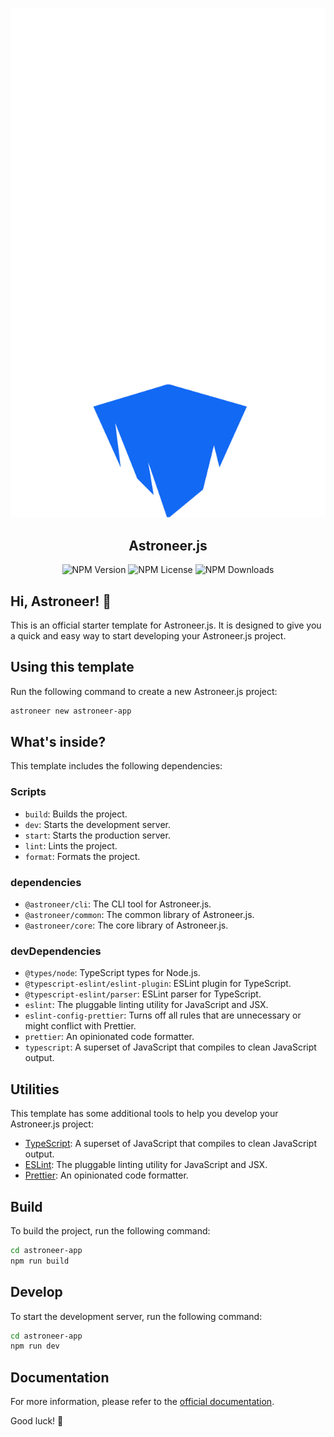 <p align="center">
  <img src="https://raw.githubusercontent.com/astroneer-team/astroneer/master/.github/astroneer.svg">
</p>
<h2 align="center">
  Astroneer.js
</h2>
<p align="center">
  <img alt="NPM Version" src="https://img.shields.io/npm/v/%40astroneer%2Fcore?style=for-the-badge&labelColor=000000&color=C5F74F">
  <img alt="NPM License" src="https://img.shields.io/npm/l/%40astroneer%2Fcore?style=for-the-badge&labelColor=000000&color=C5F74F">
  <img alt="NPM Downloads" src="https://img.shields.io/npm/dm/%40astroneer%2Fcore?style=for-the-badge&labelColor=000000&color=C5F74F">
</p>

## Hi, Astroneer! 👋

This is an official starter template for Astroneer.js. It is designed to give you a quick and easy way to start developing your Astroneer.js project.

## Using this template

Run the following command to create a new Astroneer.js project:

```sh
astroneer new astroneer-app
```

## What's inside?

This template includes the following dependencies:

### Scripts

- `build`: Builds the project.
- `dev`: Starts the development server.
- `start`: Starts the production server.
- `lint`: Lints the project.
- `format`: Formats the project.

### dependencies

- `@astroneer/cli`: The CLI tool for Astroneer.js.
- `@astroneer/common`: The common library of Astroneer.js.
- `@astroneer/core`: The core library of Astroneer.js.

### devDependencies

- `@types/node`: TypeScript types for Node.js.
- `@typescript-eslint/eslint-plugin`: ESLint plugin for TypeScript.
- `@typescript-eslint/parser`: ESLint parser for TypeScript.
- `eslint`: The pluggable linting utility for JavaScript and JSX.
- `eslint-config-prettier`: Turns off all rules that are unnecessary or might conflict with Prettier.
- `prettier`: An opinionated code formatter.
- `typescript`: A superset of JavaScript that compiles to clean JavaScript output.

## Utilities

This template has some additional tools to help you develop your Astroneer.js project:

- [TypeScript](https://www.typescriptlang.org/): A superset of JavaScript that compiles to clean JavaScript output.
- [ESLint](https://eslint.org/): The pluggable linting utility for JavaScript and JSX.
- [Prettier](https://prettier.io/): An opinionated code formatter.

## Build

To build the project, run the following command:

```sh
cd astroneer-app
npm run build
```

## Develop

To start the development server, run the following command:

```sh
cd astroneer-app
npm run dev
```

## Documentation

For more information, please refer to the [official documentation](https://astroneer.dev/).

Good luck! 🚀
